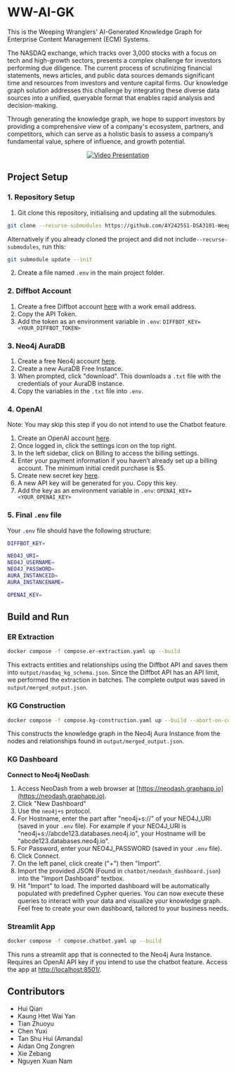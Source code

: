 # WW-AI-GK

This is the Weeping Wranglers' AI-Generated Knowledge Graph for Enterprise Content Management (ECM) Systems.

The NASDAQ exchange, which tracks over 3,000 stocks with a focus on tech and high-growth sectors, presents a complex challenge for investors performing due diligence. The current process of scrutinizing financial statements, news articles, and public data sources demands significant time and resources from investors and venture capital firms. Our knowledge graph solution addresses this challenge by integrating these diverse data sources into a unified, queryable format that enables rapid analysis and decision-making.

Through generating the knowledge graph, we hope to support investors by providing a comprehensive view of a company's ecosystem, partners, and competitors, which can serve as a holistic basis to assess a company’s fundamental value, sphere of influence, and growth potential.

<p align="center">
   <a href="https://www.youtube.com/watch?v=ZJv7Ch9aOY0">
      <img src="http://img.youtube.com/vi/ZJv7Ch9aOY0/0.jpg" alt="Video Presentation">
   </a>
</p>

## Project Setup

### 1. Repository Setup

1. Git clone this repository, initialising and updating all the submodules.

```bash
git clone --recurse-submodules https://github.com/AY2425S1-DSA3101-Weeping-Wranglers/WW-AI-GK
```

Alternatively if you already cloned the project and did not include`--recurse-submodules`, run this:

```bash
git submodule update --init
```

2. Create a file named `.env` in the main project folder.

### 2. Diffbot Account

1. Create a free Diffbot account [here](https://www.diffbot.com/) with a work email address.
2. Copy the API Token.
3. Add the token as an environment variable in `.env`: `DIFFBOT_KEY=<YOUR_DIFFBOT_TOKEN>`

### 3. Neo4j AuraDB

1. Create a free Neo4j account [here](https://neo4j.com/product/auradb/).
2. Create a new AuraDB Free Instance.
3. When prompted, click "download". This downloads a `.txt` file with the credentials of your AuraDB instance.
4. Copy the variables in the `.txt` file into `.env`.

### 4. OpenAI
Note: You may skip this step if you do not intend to use the Chatbot feature.

1. Create an OpenAI account [here](https://platform.openai.com).
2. Once logged in, click the settings icon on the top right.
3. In the left sidebar, click on Billing to access the billing settings.
4. Enter your payment information if you haven’t already set up a billing account. The minimum initial credit purchase is $5.
5. Create new secret key [here](https://platform.openai.com/account/api-keys).
6. A new API key will be generated for you. Copy this key.
7. Add the key as an environment variable in `.env`: `OPENAI_KEY=<YOUR_OPENAI_KEY>`

### 5. Final `.env` file

Your `.env` file should have the following structure:

```bash
DIFFBOT_KEY=

NEO4J_URI=
NEO4J_USERNAME=
NEO4J_PASSWORD=
AURA_INSTANCEID=
AURA_INSTANCENAME=

OPENAI_KEY=
```

## Build and Run

### ER Extraction

```bash
docker compose -f compose.er-extraction.yaml up --build
```

This extracts entities and relationships using the Diffbot API and saves them into `output/nasdaq_kg_schema.json`. Since the Diffbot API has an API limit, we performed the extraction in batches. The complete output was saved in `output/merged_output.json`.

### KG Construction

```bash
docker compose -f compose.kg-construction.yaml up --build --abort-on-container-exit
```

This constructs the knowledge graph in the Neo4j Aura Instance from the nodes and relationships found in `output/merged_output.json`.

### KG Dashboard 
**Connect to Neo4j NeoDash**:
   1. Access NeoDash from a web browser at [https://neodash.graphapp.io](https://neodash.graphapp.io).
   2. Click "New Dashboard"
   3. Use the `neo4j+s` protocol.
   4. For Hostname, enter the part after "neo4j+s://" of your NEO4J_URI (saved in your `.env` file). For example if your NEO4J_URI is "neo4j+s://abcde123.databases.neo4j.io", your Hostname will be "abcde123.databases.neo4j.io".
   5. For Password, enter your NEO4J_PASSWORD (saved in your `.env` file).
   6. Click Connect.
   7. On the left panel, click create ("+") then "Import".
   8. Import the provided JSON (Found in `chatbot/neodash_dashboard.json`) into the "Import Dashboard" textbox. 
   9. Hit "Import" to load.
The imported dashboard will be automatically populated with predefined Cypher queries. You can now execute these queries to interact with your data and visualize your knowledge graph. Feel free to create your own dashboard, tailored to your business needs.

### Streamlit App

```bash
docker compose -f compose.chatbot.yaml up --build
```

This runs a streamlit app that is connected to the Neo4j Aura Instance. Requires an OpenAI API key if you intend to use the chatbot feature.
Access the app at [http://localhost:8501/](http://localhost:8501/).


## Contributors

- Hui Qian
- Kaung Htet Wai Yan
- Tian Zhuoyu
- Chen Yuxi
- Tan Shu Hui (Amanda)
- Aidan Ong Zongren
- Xie Zebang
- Nguyen Xuan Nam
